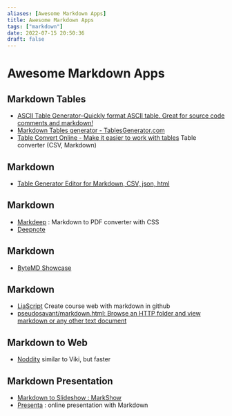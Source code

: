 ```yaml
---
aliases: [Awesome Markdown Apps]
title: Awesome Markdown Apps
tags: ["markdown"]
date: 2022-07-15 20:50:36
draft: false
---
```


# Awesome Markdown Apps

## Markdown Tables

- [ASCII Table Generator–Quickly format ASCII table. Great for source code comments and markdown!](https://ozh.github.io/ascii-tables/)
- [Markdown Tables generator - TablesGenerator.com](https://www.tablesgenerator.com/markdown_tables#)
- [Table Convert Online - Make it easier to work with tables](https://tableconvert.com/) Table converter (CSV, Markdown)

## Markdown

- [Table Generator Editor for Markdown, CSV, json, html](https://eviltester.github.io/grid-table-editor/#)

## Markdown

- [Markdeep](https://casual-effects.com/markdeep/) : Markdown to PDF converter with CSS
- [Deepnote](https://deepnote.com/project/Converting-Markdown-to-Epub-or-Mobi-VpntB6TCQGOxo_ZrWY3-3w)

## Markdown

- [ByteMD Showcase](https://bytemd.netlify.app/)

## Markdown

- [LiaScript](https://liascript.github.io/) Create course web with markdown in github
- [pseudosavant/markdown.html: Browse an HTTP folder and view markdown or any other text document](https://github.com/pseudosavant/markdown.html)

## Markdown to Web

- [Noddity](https://github.com/TehShrike/noddity) similar to Viki, but faster

## Markdown Presentation

- [Markdown to Slideshow : MarkShow](https://mark.show/#)
- [Presenta](https://play.presenta.cc/) : online presentation with Markdown
